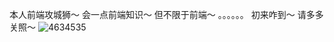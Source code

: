 本人前端攻城狮～
会一点前端知识～
但不限于前端～
。。。。。。
初来咋到～
请多多关照～
![4634535](https://github.com/user-attachments/assets/43dfe988-3f54-4ac0-ad8a-35920c47ccec)
